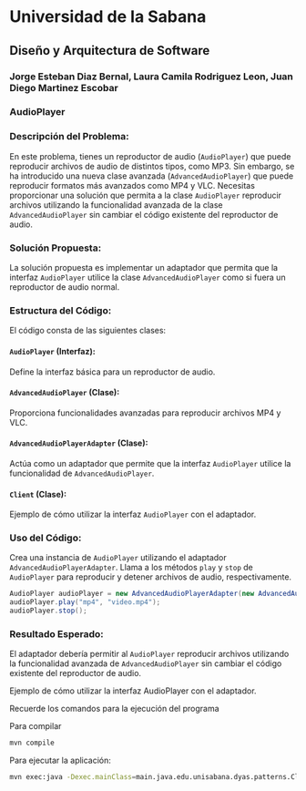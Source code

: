 # Universidad de la Sabana
## Diseño y Arquitectura de Software
### Jorge Esteban Diaz Bernal, Laura Camila Rodriguez Leon, Juan Diego Martinez Escobar

### AudioPlayer

### Descripción del Problema:
En este problema, tienes un reproductor de audio (`AudioPlayer`) que puede reproducir archivos de audio de distintos tipos, como MP3. Sin embargo, se ha introducido una nueva clase avanzada (`AdvancedAudioPlayer`) que puede reproducir formatos más avanzados como MP4 y VLC. Necesitas proporcionar una solución que permita a la clase `AudioPlayer` reproducir archivos utilizando la funcionalidad avanzada de la clase `AdvancedAudioPlayer` sin cambiar el código existente del reproductor de audio.

### Solución Propuesta:
La solución propuesta es implementar un adaptador que permita que la interfaz `AudioPlayer` utilice la clase `AdvancedAudioPlayer` como si fuera un reproductor de audio normal.

### Estructura del Código:

El código consta de las siguientes clases:

#### `AudioPlayer` (Interfaz):
Define la interfaz básica para un reproductor de audio.

#### `AdvancedAudioPlayer` (Clase):
Proporciona funcionalidades avanzadas para reproducir archivos MP4 y VLC.

#### `AdvancedAudioPlayerAdapter` (Clase):
Actúa como un adaptador que permite que la interfaz `AudioPlayer` utilice la funcionalidad de `AdvancedAudioPlayer`.

#### `Client` (Clase):
Ejemplo de cómo utilizar la interfaz `AudioPlayer` con el adaptador.

### Uso del Código:

Crea una instancia de `AudioPlayer` utilizando el adaptador `AdvancedAudioPlayerAdapter`.
Llama a los métodos `play` y `stop` de `AudioPlayer` para reproducir y detener archivos de audio, respectivamente.

```java
AudioPlayer audioPlayer = new AdvancedAudioPlayerAdapter(new AdvancedAudioPlayer());
audioPlayer.play("mp4", "video.mp4");
audioPlayer.stop();
```

### Resultado Esperado:
El adaptador debería permitir al `AudioPlayer` reproducir archivos utilizando la funcionalidad avanzada de `AdvancedAudioPlayer` sin cambiar el código existente del reproductor de audio.

Ejemplo de cómo utilizar la interfaz AudioPlayer con el adaptador.

Recuerde los comandos para la ejecución del programa

Para compilar

```bash
mvn compile
```

Para ejecutar la aplicación:

```bash
mvn exec:java -Dexec.mainClass=main.java.edu.unisabana.dyas.patterns.Client
```

